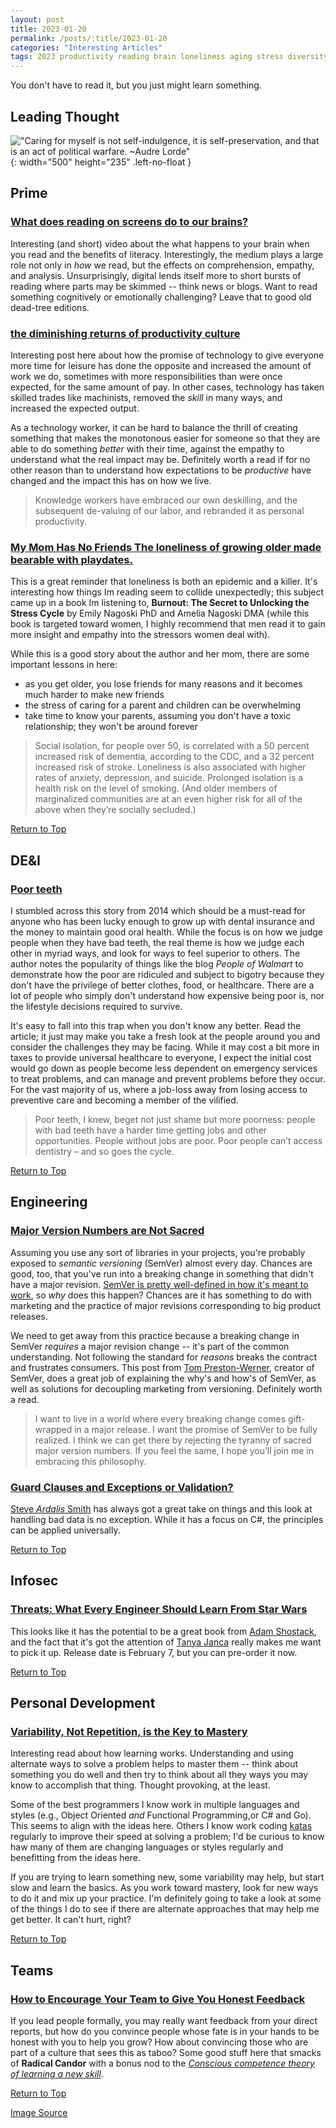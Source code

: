 ```yaml
---
layout: post
title: 2023-01-20
permalink: /posts/:title/2023-01-20
categories: "Interesting Articles"
tags: 2023 productivity reading brain loneliness aging stress diversity equity inclusion poor classism "software engineering" versioning semver "guard clauses" exceptions validation ardalis infosec "tanya janca" "adam shostack" threats "personal development" learning teams feedback
---
```


You don't have to read it, but you just might learn something.

<!--more-->

## Leading Thought

!["Caring for myself is not self-indulgence, it is self-preservation, and that is an act of political warfare. ~Audre Lorde"](../../../assets/img/self-documenting/quote-caring-for-myself-is-not-self-indulgence-it-is-self-preservation-and-that-is-an-act-audre-lorde-45-67-08.jpg){: width="500" height="235" .left-no-float }

## Prime

### [What does reading on screens do to our brains?](https://www.bbc.co.uk/ideas/videos/what-does-reading-on-screens-do-to-our-brains/p09xx6qw)

Interesting (and short) video about the what happens to your brain when you read and the benefits of literacy. Interestingly, the medium plays a large role not only in *how* we read, but the effects on comprehension, empathy, and analysis. Unsurprisingly, digital lends itself more to short bursts of reading where parts may be skimmed -- think news or blogs. Want to read something cognitively or emotionally challenging? Leave that to good old dead-tree editions.

### [the diminishing returns of productivity culture ](https://annehelen.substack.com/p/the-diminishing-returns-of-productivity)

Interesting post here about how the promise of technology to give everyone more time for leisure has done the opposite and increased the amount of work we do, sometimes with more responsibilities than were once expected, for the same amount of pay. In other cases, technology has taken skilled trades like machinists, removed the *skill*
 in many ways, and increased the expected output.

 As a technology worker, it can be hard to balance the thrill of creating something that makes the monotonous easier for someone so that they are able to do something *better* with their time, against the empathy to understand what the real impact may be. Definitely worth a read if for no other reason than to understand how expectations to be *productive* have changed and the impact this has on how we live.

> Knowledge workers have embraced our own deskilling, and the subsequent de-valuing of our labor, and rebranded it as personal productivity.

### [My Mom Has No Friends The loneliness of growing older made bearable with playdates.](https://www.thecut.com/2022/08/helping-my-mom-make-friends.html)

This is a great reminder that loneliness is both an epidemic and a killer. It's interesting how things Im reading seem to collide unexpectedly; this subject came up in a book Im listening to, **Burnout: The Secret to Unlocking the Stress Cycle** by Emily Nagoski PhD and Amelia Nagoski DMA (while this book is targeted toward women, I highly recommend that men read it to gain more insight and empathy into the stressors women deal with).

While this is a good story about the author and her mom, there are some important lessons in here:

- as you get older, you lose friends for many reasons and it becomes much harder to make new friends
- the stress of caring for a parent and children can be overwhelming
- take time to know your parents, assuming you don't have a toxic relationship; they won't be around forever

> Social isolation, for people over 50, is correlated with a 50 percent increased risk of dementia, according to the CDC, and a 32 percent increased risk of stroke. Loneliness is also associated with higher rates of anxiety, depression, and suicide. Prolonged isolation is a health risk on the level of smoking. (And older members of marginalized communities are at an even higher risk for all of the above when they’re socially secluded.)

[Return to Top](#leading-thought)

## DE&I

### [Poor teeth](https://aeon.co/essays/there-is-no-shame-worse-than-poor-teeth-in-a-rich-world)

I stumbled across this story from 2014 which should be a must-read for anyone who has been lucky enough to grow up with dental insurance and the money to maintain good oral health. While the focus is on how we judge people when they have bad teeth, the real theme is how we judge each other in myriad ways, and look for ways to feel superior to others. The author notes the popularity of things like the blog *People of Walmart* to demonstrate how the poor are ridiculed and subject to bigotry because they don't have the privilege of better clothes, food, or healthcare. There are a lot of people who simply don't understand how expensive being poor is, nor the lifestyle decisions required to survive.

It's easy to fall into this trap when you don't know any better. Read the article; it just may make you take a fresh look at the people around you and consider the challenges they may be facing. While it may cost a bit more in taxes to provide universal healthcare to everyone, I expect the initial cost would go down as people become less dependent on emergency services to treat problems, and can manage and prevent problems before they occur. For the vast majority of us, where a job-loss away from losing access to preventive care and becoming a member of the vilified.

> Poor teeth, I knew, beget not just shame but more poorness: people with bad teeth have a harder time getting jobs and other opportunities. People without jobs are poor. Poor people can’t access dentistry – and so goes the cycle.

[Return to Top](#leading-thought)

## Engineering

### [Major Version Numbers are Not Sacred](https://tom.preston-werner.com/2022/05/23/major-version-numbers-are-not-sacred.html)

Assuming you use any sort of libraries in your projects, you're probably exposed to *semantic versioning* (SemVer) almost every day. Chances are good, too, that you've run into a breaking change in something that didn't have a major revision. [SemVer is pretty well-defined in how it's meant to work](https://semver.org), so *why* does this happen? Chances are it has something to do with marketing and the practice of major revisions corresponding to big product releases.

We need to get away from this practice because a breaking change in SemVer *requires* a major revision change -- it's part of the common understanding. Not following the standard for *reasons* breaks the contract and frustrates consumers. This post from [Tom Preston-Werner](https://github.com/mojombo/), creator of SemVer, does a great job of explaining the why's and how's of SemVer, as well as solutions for decoupling marketing from versioning. Definitely worth a read.

> I want to live in a world where every breaking change comes gift-wrapped in a major release. I want the promise of SemVer to be fully realized. I think we can get there by rejecting the tyranny of sacred major version numbers. If you feel the same, I hope you’ll join me in embracing this philosophy.

### [Guard Clauses and Exceptions or Validation?](https://ardalis.com/guard-clauses-and-exceptions-or-validation/)

[Steve *Ardalis* Smith](https://twitter.com/ardalis?s=20&t=yo5_Mk3F6pl5_v3uyJpXXA) has always got a great take on things and this look at handling bad data is no exception. While it has a focus on C#, the principles can be applied universally.

[Return to Top](#leading-thought)

## Infosec

### [Threats: What Every Engineer Should Learn From Star Wars](https://threatsbook.com)

This looks like it has the potential to be a great book from [Adam Shostack](https://shostack.org/about/adam), and the fact that it's got the attention of [Tanya Janca](https://shehackspurple.ca) really makes me want to pick it up. Release date is February 7, but you can pre-order it now.

[Return to Top](#leading-thought)

## Personal Development

### [Variability, Not Repetition, is the Key to Mastery](https://www.scotthyoung.com/blog/2022/10/26/variable-mastery/)

Interesting read about how learning works. Understanding and using alternate ways to solve a problem helps to master them -- think about something you do well and then try to think about all they ways you may know to accomplish that thing. Thought provoking, at the least.

Some of the best programmers I know work in multiple languages and styles (e.g., Object Oriented *and* Functional Programming,or C# and Go). This seems to align with the ideas here. Others I know work coding [katas](https://en.wikipedia.org/wiki/Kata) regularly to improve their speed at solving a problem; I'd be curious to know haw many of them are changing languages or styles regularly and benefitting from the ideas here.

If you are trying to learn something new, some variability may help, but start slow and learn the basics. As you work toward mastery, look for new ways to do it and mix up your practice. I'm definitely going to take a look at some of the things I do to see if there are alternate approaches that may help me get better. It can't hurt, right?

[Return to Top](#leading-thought)

## Teams

### [How to Encourage Your Team to Give You Honest Feedback](https://hbr.org/2022/10/how-to-encourage-your-team-to-give-you-honest-feedback)

If you lead people formally, you may really want feedback from your direct reports, but how do you convince people whose fate is in your hands to be honest with you to help you grow? How about convincing those who are part of a culture that sees this as taboo? Some good stuff here that smacks of **Radical Candor** with a bonus nod to the *[Conscious competence theory of learning a new skill](https://en.wikipedia.org/wiki/Four_stages_of_competence)*.

[Return to Top](#leading-thought)

[Image Source](https://www.azquotes.com/quote/456708)

